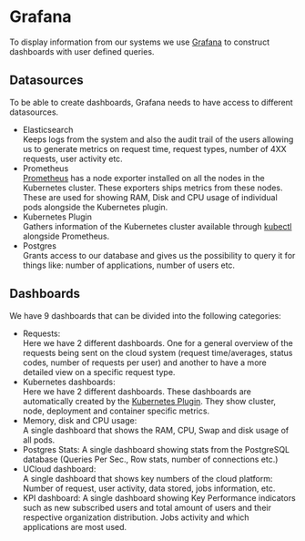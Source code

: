 # Grafana

To display information from our systems we use [Grafana](https://grafana.com/) to construct dashboards with user
defined queries.

## Datasources
To be able to create dashboards, Grafana needs to have access to different datasources.
- Elasticsearch  
  Keeps logs from the system and also the audit trail of the users allowing us to generate metrics on request time,
  request types, number of 4XX requests, user activity etc.
- Prometheus  
  [Prometheus](https://prometheus.io/) has a node exporter installed on all the nodes in the Kubernetes cluster.
  These exporters ships metrics from these nodes. These are used for showing RAM, Disk and CPU usage of individual
  pods alongside the Kubernetes plugin.
- Kubernetes Plugin  
  Gathers information of the Kubernetes cluster available through [kubectl](https://kubernetes.io/docs/reference/kubectl/overview/)
  alongside Prometheus.
- Postgres  
  Grants access to our database and gives us the possibility to query it for things like: number of applications,
  number of users etc.

## Dashboards
We have 9 dashboards that can be divided into the following categories:
- Requests:  
  Here we have 2 different dashboards. One for a general overview of the requests being sent on the cloud
  system (request time/averages, status codes, number of requests per user) and another to have a more detailed view on
  a specific request type.
- Kubernetes dashboards:  
  Here we have 2 different dashboards. These dashboards are automatically created by the
  [Kubernetes Plugin](https://grafana.com/grafana/plugins/grafana-kubernetes-app). They show cluster, node, deployment
  and container specific metrics.
- Memory, disk and CPU usage:  
  A single dashboard that shows the RAM, CPU, Swap and disk usage of all pods.
- Postgres Stats:
  A single dashboard showing stats from the PostgreSQL database (Queries Per Sec., Row stats, number of connections etc.)
- UCloud dashboard:  
  A single dashboard that shows key numbers of the cloud platform: Number of request, user activity, data stored, jobs
  information, etc.
- KPI dashboard:
  A single dashboard showing Key Performance indicators such as new subscribed users
  and total amount of users and their respective organization distribution.
  Jobs activity and which applications are most used.

